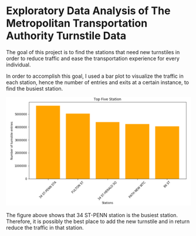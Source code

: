 # Exploratory Data Analysis of The Metropolitan Transportation Authority Turnstile Data

The goal of this project is to find the stations that need new turnstiles in order to reduce traffic and ease the transportation experience for every individual.


In order to accomplish this goal, I used a bar plot to visualize the traffic in each station, hence the number of entries and exits at a certain instance, to find the busiest station.


![](Top_5_stations_plot.png)


The figure above shows that 34 ST-PENN station is the busiest station. Therefore, it is possibly the best place to add the new turnstile and in return reduce the traffic in that station.

